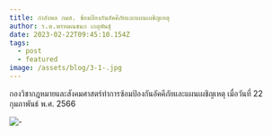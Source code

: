 ```yaml
---
title: กำลังพล กมส. ซ้อมป้องกันอัคคีภัยและแผนเผชิญเหตุ
author: ร.ต.พรหมณชนก เกตุพันธุ์
date: 2023-02-22T09:45:10.154Z
tags:
  - post
  - featured
image: /assets/blog/3-1-.jpg
---
```

กองวิชากฎหมายและสังคมศาสตร์ทำการซ้อมป้องกันอัคคีภัยและแผนเผชิญเหตุ เมื่อวันที่ 22 กุมภาพันธ์ พ.ศ. 2566

![-](/assets/blog/1-1-.jpg "-")